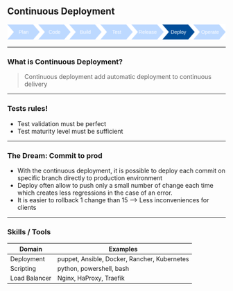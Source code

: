 ## Continuous Deployment
<img src="images/release-cycle/release-cycle-deploy.png" style="background:none; border:none; box-shadow:none;"/>

----

### What is Continuous Deployment?

> Continuous deployment add automatic deployment to continuous delivery

----

### Tests rules!

* Test validation must be perfect
* Test maturity level must be sufficient

----

### The Dream: Commit to prod

* With the continuous deployment, it is possible to deploy each commit on specific branch directly to production environment
* Deploy often allow to push only a small number of change each time which creates less regressions in the case of an error.
* It is easier to rollback 1 change than 15 --> Less inconveniences for clients

----

### Skills / Tools

Domain | Examples
--- | ---
Deployment | puppet, Ansible, Docker, Rancher, Kubernetes
Scripting | python, powershell, bash
Load Balancer | Nginx, HaProxy, Traefik
